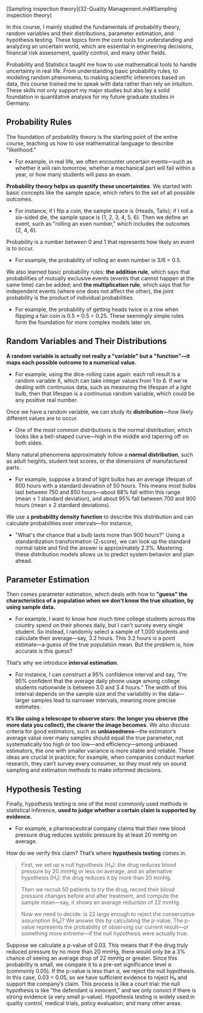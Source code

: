 [Sampling inspection theory](32-Quality Management.md#Sampling inspection theory)

In this course, I mainly studied the fundamentals of probability theory, random variables and their distributions, parameter estimation, and hypothesis testing. These topics form the core tools for understanding and analyzing an uncertain world, which are essential in engineering decisions, financial risk assessment, quality control, and many other fields.

Probability and Statistics taught me how to use mathematical tools to handle uncertainty in real life. From understanding basic probability rules, to modeling random phenomena, to making scientific inferences based on data, this course trained me to speak with data rather than rely on intuition. These skills not only support my major studies but also lay a solid foundation in quantitative analysis for my future graduate studies in Germany.

## Probability Rules

The foundation of probability theory is the starting point of the entire course, teaching us how to use mathematical language to describe "likelihood." 

- For example, in real life, we often encounter uncertain events—such as whether it will rain tomorrow, whether a mechanical part will fail within a year, or how many students will pass an exam. 

**Probability theory helps us quantify these uncertainties**. We started with basic concepts like the sample space, which refers to the set of all possible outcomes. 

- For instance, if I flip a coin, the sample space is {Heads, Tails}; if I roll a six-sided die, the sample space is {1, 2, 3, 4, 5, 6}. Then we define an event, such as "rolling an even number," which includes the outcomes {2, 4, 6}. 

Probability is a number between 0 and 1 that represents how likely an event is to occur. 

- For example, the probability of rolling an even number is 3/6 = 0.5. 

We also learned basic probability rules: **the addition rule**, which says that probabilities of mutually exclusive events (events that cannot happen at the same time) can be added; and **the multiplication rule**, which says that for independent events (where one does not affect the other), the joint probability is the product of individual probabilities. 

- For example, the probability of getting heads twice in a row when flipping a fair coin is 0.5 × 0.5 = 0.25. These seemingly simple rules form the foundation for more complex models later on.

## Random Variables and Their Distributions

**A random variable is actually not really a "variable" but a "function"—it maps each possible outcome to a numerical value.** 

- For example, using the dice-rolling case again: each roll result is a random variable X, which can take integer values from 1 to 6. If we're dealing with continuous data, such as measuring the lifespan of a light bulb, then that lifespan is a continuous random variable, which could be any positive real number. 

Once we have a random variable, we can study its **distribution**—how likely different values are to occur. 

- One of the most common distributions is the normal distribution, which looks like a bell-shaped curve—high in the middle and tapering off on both sides. 

Many natural phenomena approximately follow a **normal distribution**, such as adult heights, student test scores, or the dimensions of manufactured parts. 

- For example, suppose a brand of light bulbs has an average lifespan of 800 hours with a standard deviation of 50 hours. This means most bulbs last between 750 and 850 hours—about 68% fall within this range (mean ± 1 standard deviation), and about 95% fall between 700 and 900 hours (mean ± 2 standard deviations). 

We use a **probability density function** to describe this distribution and can calculate probabilities over intervals—for instance, 

- "What's the chance that a bulb lasts more than 900 hours?" Using a standardization transformation (Z-score), we can look up the standard normal table and find the answer is approximately 2.3%. Mastering these distribution models allows us to predict system behavior and plan ahead.

## Parameter Estimation

Then comes parameter estimation, which deals with how to **"guess" the characteristics of a population when we don’t know the true situation, by using sample data.** 

- For example, I want to know how much time college students across the country spend on their phones daily, but I can't survey every single student. So instead, I randomly select a sample of 1,000 students and calculate their average—say, 3.2 hours. This 3.2 hours is a point estimate—a guess of the true population mean. But the problem is, how accurate is this guess? 

That’s why we introduce **interval estimation**. 

- For instance, I can construct a 95% confidence interval and say, “I’m 95% confident that the average daily phone usage among college students nationwide is between 3.0 and 3.4 hours.” The width of this interval depends on the sample size and the variability in the data—larger samples lead to narrower intervals, meaning more precise estimates. 

**It’s like using a telescope to observe stars: the longer you observe (the more data you collect), the clearer the image becomes.** We also discuss criteria for good estimators, such as **unbiasedness**—the estimator’s average value over many samples should equal the true parameter, not systematically too high or too low—and efficiency—among unbiased estimators, the one with smaller variance is more stable and reliable. These ideas are crucial in practice; for example, when companies conduct market research, they can’t survey every consumer, so they must rely on sound sampling and estimation methods to make informed decisions.

## Hypothesis Testing

Finally, hypothesis testing is one of the most commonly used methods in statistical inference, **used to judge whether a certain claim is supported by evidence.** 

- For example, a pharmaceutical company claims that their new blood pressure drug reduces systolic pressure by at least 20 mmHg on average. 

How do we verify this claim? That’s where **hypothesis testing** comes in. 

> First, we set up a null hypothesis (H₀): the drug reduces blood pressure by 20 mmHg or less on average; and an alternative hypothesis (H₁): the drug reduces it by more than 20 mmHg. 
>
> Then we recruit 50 patients to try the drug, record their blood pressure changes before and after treatment, and compute the sample mean—say, it shows an average reduction of 22 mmHg. 
>
> Now we need to decide: is 22 large enough to reject the conservative assumption (H₀)? We answer this by calculating the p-value. The p-value represents the probability of observing our current result—or something more extreme—if the null hypothesis were actually true. 

Suppose we calculate a p-value of 0.03. This means that if the drug truly reduced pressure by no more than 20 mmHg, there would only be a 3% chance of seeing an average drop of 22 mmHg or greater. Since this probability is small, we compare it to a pre-set significance level α (commonly 0.05). If the p-value is less than α, we reject the null hypothesis. In this case, 0.03 < 0.05, so we have sufficient evidence to reject H₀ and support the company’s claim. This process is like a court trial: the null hypothesis is like “the defendant is innocent,” and we only convict if there is strong evidence (a very small p-value). Hypothesis testing is widely used in quality control, medical trials, policy evaluation, and many other areas.
